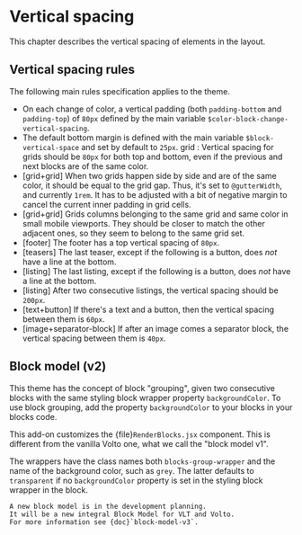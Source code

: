 # Vertical spacing

This chapter describes the vertical spacing of elements in the layout.


## Vertical spacing rules

The following main rules specification applies to the theme.

-   On each change of color, a vertical padding (both `padding-bottom` and `padding-top`) of `80px` defined by the main variable `$color-block-change-vertical-spacing`.
-   The default bottom margin is defined with the main variable `$block-vertical-space` and set by default to `25px`.
grid
:   Vertical spacing for grids should be `80px` for both top and bottom, even if the previous and next blocks are of the same color.
-   [grid+grid] When two grids happen side by side and are of the same color, it should be equal to the grid gap.
    Thus, it's set to `@gutterWidth`, and currently `1rem`.
    It has to be adjusted with a bit of negative margin to cancel the current inner padding in grid cells.
-   [grid+grid] Grids columns belonging to the same grid and same color in small mobile viewports.
    They should be closer to match the other adjacent ones, so they seem to belong to the same grid set.
-   [footer] The footer has a top vertical spacing of `80px`.
-   [teasers] The last teaser, except if the following is a button, does _not_ have a line at the bottom.
-   [listing] The last listing, except if the following is a button, does _not_ have a line at the bottom.
-   [listing] After two consecutive listings, the vertical spacing should be `200px`.
-   [text+button] If there's a text and a button, then the vertical spacing between them is `60px`.
-   [image+separator-block] If after an image comes a separator block, the vertical spacing between them is `40px`.


## Block model (v2)

This theme has the concept of block "grouping", given two consecutive blocks with the same styling block wrapper property `backgroundColor`.
To use block grouping, add the property `backgroundColor` to your blocks in your blocks code.

This add-on customizes the {file}`RenderBlocks.jsx` component.
This is different from the vanilla Volto one, what we call the "block model v1".

The wrappers have the class names both `blocks-group-wrapper` and the name of the background color, such as `grey`.
The latter defaults to `transparent` if no `backgroundColor` property is set in the styling block wrapper in the block.

```{important}
A new block model is in the development planning.
It will be a new integral Block Model for VLT and Volto.
For more information see {doc}`block-model-v3`.
```
